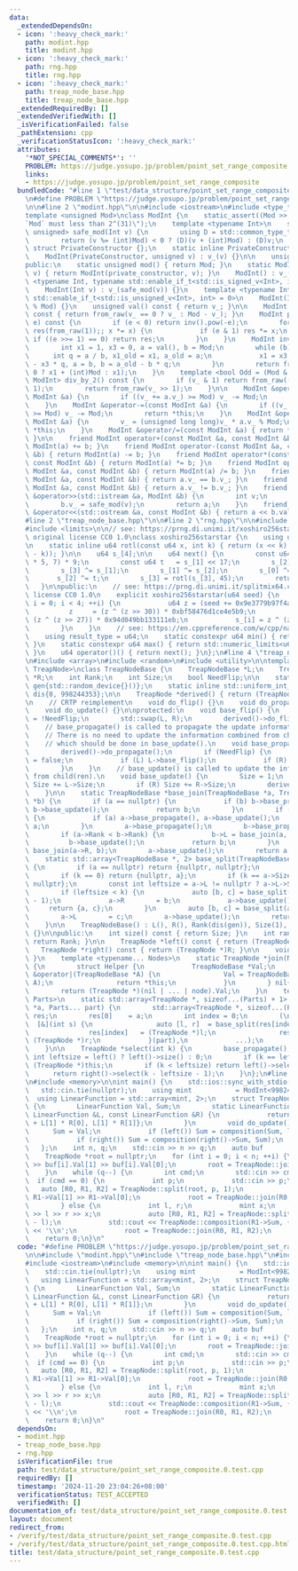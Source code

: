 ```yaml
---
data:
  _extendedDependsOn:
  - icon: ':heavy_check_mark:'
    path: modint.hpp
    title: modint.hpp
  - icon: ':heavy_check_mark:'
    path: rng.hpp
    title: rng.hpp
  - icon: ':heavy_check_mark:'
    path: treap_node_base.hpp
    title: treap_node_base.hpp
  _extendedRequiredBy: []
  _extendedVerifiedWith: []
  _isVerificationFailed: false
  _pathExtension: cpp
  _verificationStatusIcon: ':heavy_check_mark:'
  attributes:
    '*NOT_SPECIAL_COMMENTS*': ''
    PROBLEM: https://judge.yosupo.jp/problem/point_set_range_composite
    links:
    - https://judge.yosupo.jp/problem/point_set_range_composite
  bundledCode: "#line 1 \"test/data_structure/point_set_range_composite.0.test.cpp\"\
    \n#define PROBLEM \"https://judge.yosupo.jp/problem/point_set_range_composite\"\
    \n\n#line 2 \"modint.hpp\"\n\n#include <iostream>\n#include <type_traits>\n\n\
    template <unsigned Mod>\nclass ModInt {\n    static_assert((Mod >> 31) == 0, \"\
    `Mod` must less than 2^(31)\");\n    template <typename Int>\n    static std::enable_if_t<std::is_integral_v<Int>,\
    \ unsigned> safe_mod(Int v) {\n        using D = std::common_type_t<Int, unsigned>;\n\
    \        return (v %= (int)Mod) < 0 ? (D)(v + (int)Mod) : (D)v;\n    }\n\n   \
    \ struct PrivateConstructor {};\n    static inline PrivateConstructor private_constructor{};\n\
    \    ModInt(PrivateConstructor, unsigned v) : v_(v) {}\n\n    unsigned v_;\n\n\
    public:\n    static unsigned mod() { return Mod; }\n    static ModInt from_raw(unsigned\
    \ v) { return ModInt(private_constructor, v); }\n    ModInt() : v_() {}\n    template\
    \ <typename Int, typename std::enable_if_t<std::is_signed_v<Int>, int> = 0>\n\
    \    ModInt(Int v) : v_(safe_mod(v)) {}\n    template <typename Int, typename\
    \ std::enable_if_t<std::is_unsigned_v<Int>, int> = 0>\n    ModInt(Int v) : v_(v\
    \ % Mod) {}\n    unsigned val() const { return v_; }\n\n    ModInt operator-()\
    \ const { return from_raw(v_ == 0 ? v_ : Mod - v_); }\n    ModInt pow(long long\
    \ e) const {\n        if (e < 0) return inv().pow(-e);\n        for (ModInt x(*this),\
    \ res(from_raw(1));; x *= x) {\n            if (e & 1) res *= x;\n           \
    \ if ((e >>= 1) == 0) return res;\n        }\n    }\n    ModInt inv() const {\n\
    \        int x1 = 1, x3 = 0, a = val(), b = Mod;\n        while (b) {\n      \
    \      int q = a / b, x1_old = x1, a_old = a;\n            x1 = x3, x3 = x1_old\
    \ - x3 * q, a = b, b = a_old - b * q;\n        }\n        return from_raw(x1 <\
    \ 0 ? x1 + (int)Mod : x1);\n    }\n    template <bool Odd = (Mod & 1)>\n    std::enable_if_t<Odd,\
    \ ModInt> div_by_2() const {\n        if (v_ & 1) return from_raw((v_ + Mod) >>\
    \ 1);\n        return from_raw(v_ >> 1);\n    }\n\n    ModInt &operator+=(const\
    \ ModInt &a) {\n        if ((v_ += a.v_) >= Mod) v_ -= Mod;\n        return *this;\n\
    \    }\n    ModInt &operator-=(const ModInt &a) {\n        if ((v_ += Mod - a.v_)\
    \ >= Mod) v_ -= Mod;\n        return *this;\n    }\n    ModInt &operator*=(const\
    \ ModInt &a) {\n        v_ = (unsigned long long)v_ * a.v_ % Mod;\n        return\
    \ *this;\n    }\n    ModInt &operator/=(const ModInt &a) { return *this *= a.inv();\
    \ }\n\n    friend ModInt operator+(const ModInt &a, const ModInt &b) { return\
    \ ModInt(a) += b; }\n    friend ModInt operator-(const ModInt &a, const ModInt\
    \ &b) { return ModInt(a) -= b; }\n    friend ModInt operator*(const ModInt &a,\
    \ const ModInt &b) { return ModInt(a) *= b; }\n    friend ModInt operator/(const\
    \ ModInt &a, const ModInt &b) { return ModInt(a) /= b; }\n    friend bool operator==(const\
    \ ModInt &a, const ModInt &b) { return a.v_ == b.v_; }\n    friend bool operator!=(const\
    \ ModInt &a, const ModInt &b) { return a.v_ != b.v_; }\n    friend std::istream\
    \ &operator>>(std::istream &a, ModInt &b) {\n        int v;\n        a >> v;\n\
    \        b.v_ = safe_mod(v);\n        return a;\n    }\n    friend std::ostream\
    \ &operator<<(std::ostream &a, const ModInt &b) { return a << b.val(); }\n};\n\
    #line 2 \"treap_node_base.hpp\"\n\n#line 2 \"rng.hpp\"\n\n#include <cstdint>\n\
    #include <limits>\n\n// see: https://prng.di.unimi.it/xoshiro256starstar.c\n//\
    \ original license CC0 1.0\nclass xoshiro256starstar {\n    using u64 = std::uint64_t;\n\
    \n    static inline u64 rotl(const u64 x, int k) { return (x << k) | (x >> (64\
    \ - k)); }\n\n    u64 s_[4];\n\n    u64 next() {\n        const u64 res = rotl(s_[1]\
    \ * 5, 7) * 9;\n        const u64 t   = s_[1] << 17;\n        s_[2] ^= s_[0];\n\
    \        s_[3] ^= s_[1];\n        s_[1] ^= s_[2];\n        s_[0] ^= s_[3];\n \
    \       s_[2] ^= t;\n        s_[3] = rotl(s_[3], 45);\n        return res;\n \
    \   }\n\npublic:\n    // see: https://prng.di.unimi.it/splitmix64.c\n    // original\
    \ license CC0 1.0\n    explicit xoshiro256starstar(u64 seed) {\n        for (int\
    \ i = 0; i < 4; ++i) {\n            u64 z = (seed += 0x9e3779b97f4a7c15);\n  \
    \          z     = (z ^ (z >> 30)) * 0xbf58476d1ce4e5b9;\n            z     =\
    \ (z ^ (z >> 27)) * 0x94d049bb133111eb;\n            s_[i] = z ^ (z >> 31);\n\
    \        }\n    }\n    // see: https://en.cppreference.com/w/cpp/named_req/UniformRandomBitGenerator\n\
    \    using result_type = u64;\n    static constexpr u64 min() { return std::numeric_limits<u64>::min();\
    \ }\n    static constexpr u64 max() { return std::numeric_limits<u64>::max();\
    \ }\n    u64 operator()() { return next(); }\n};\n#line 4 \"treap_node_base.hpp\"\
    \n#include <array>\n#include <random>\n#include <utility>\n\ntemplate <typename\
    \ TreapNode>\nclass TreapNodeBase {\n    TreapNodeBase *L;\n    TreapNodeBase\
    \ *R;\n    int Rank;\n    int Size;\n    bool NeedFlip;\n\n    static inline xoshiro256starstar\
    \ gen{std::random_device{}()};\n    static inline std::uniform_int_distribution<int>\
    \ dis{0, 998244353};\n\n    TreapNode *derived() { return (TreapNode *)this; }\n\
    \n    // CRTP reimplement\n    void do_flip() {}\n    void do_propagate() {}\n\
    \    void do_update() {}\n\nprotected:\n    void base_flip() {\n        NeedFlip\
    \ = !NeedFlip;\n        std::swap(L, R);\n        derived()->do_flip();\n    }\n\
    \    // base_propagate() is called to propagate the update information to child(ren).\n\
    \    // There is no need to update the information combined from child(ren)\n\
    \    // which should be done in base_update().\n    void base_propagate() {\n\
    \        derived()->do_propagate();\n        if (NeedFlip) {\n            NeedFlip\
    \ = false;\n            if (L) L->base_flip();\n            if (R) R->base_flip();\n\
    \        }\n    }\n    // base_update() is called to update the information combined\
    \ from child(ren).\n    void base_update() {\n        Size = 1;\n        if (L)\
    \ Size += L->Size;\n        if (R) Size += R->Size;\n        derived()->do_update();\n\
    \    }\n\n    static TreapNodeBase *base_join(TreapNodeBase *a, TreapNodeBase\
    \ *b) {\n        if (a == nullptr) {\n            if (b) b->base_propagate(),\
    \ b->base_update();\n            return b;\n        }\n        if (b == nullptr)\
    \ {\n            if (a) a->base_propagate(), a->base_update();\n            return\
    \ a;\n        }\n        a->base_propagate();\n        b->base_propagate();\n\
    \        if (a->Rank < b->Rank) {\n            b->L = base_join(a, b->L);\n  \
    \          b->base_update();\n            return b;\n        }\n        a->R =\
    \ base_join(a->R, b);\n        a->base_update();\n        return a;\n    }\n\n\
    \    static std::array<TreapNodeBase *, 2> base_split(TreapNodeBase *a, int k)\
    \ {\n        if (a == nullptr) return {nullptr, nullptr};\n        a->base_propagate();\n\
    \        if (k == 0) return {nullptr, a};\n        if (k == a->Size) return {a,\
    \ nullptr};\n        const int leftsize = a->L != nullptr ? a->L->Size : 0;\n\
    \        if (leftsize < k) {\n            auto [b, c] = base_split(a->R, k - leftsize\
    \ - 1);\n            a->R        = b;\n            a->base_update();\n       \
    \     return {a, c};\n        }\n        auto [b, c] = base_split(a->L, k);\n\
    \        a->L        = c;\n        a->base_update();\n        return {b, a};\n\
    \    }\n\n    TreapNodeBase() : L(), R(), Rank(dis(gen)), Size(1), NeedFlip()\
    \ {}\n\npublic:\n    int size() const { return Size; }\n    int rank() const {\
    \ return Rank; }\n\n    TreapNode *left() const { return (TreapNode *)L; }\n \
    \   TreapNode *right() const { return (TreapNode *)R; }\n\n    void flip() { base_flip();\
    \ }\n    template <typename... Nodes>\n    static TreapNode *join(Nodes... node)\
    \ {\n        struct Helper {\n            TreapNodeBase *Val;\n            Helper\
    \ &operator|(TreapNodeBase *A) {\n                Val = TreapNodeBase::base_join(Val,\
    \ A);\n                return *this;\n            }\n        } nil{nullptr};\n\
    \        return (TreapNode *)(nil | ... | node).Val;\n    }\n    template <typename...\
    \ Parts>\n    static std::array<TreapNode *, sizeof...(Parts) + 1> split(TreapNode\
    \ *a, Parts... part) {\n        std::array<TreapNode *, sizeof...(Parts) + 1>\
    \ res;\n        res[0]    = a;\n        int index = 0;\n        (\n          \
    \  [&](int s) {\n                auto [l, r]  = base_split(res[index], s);\n \
    \               res[index]   = (TreapNode *)l;\n                res[++index] =\
    \ (TreapNode *)r;\n            }(part),\n            ...);\n        return res;\n\
    \    }\n\n    TreapNode *select(int k) {\n        base_propagate();\n        const\
    \ int leftsize = left() ? left()->size() : 0;\n        if (k == leftsize) return\
    \ (TreapNode *)this;\n        if (k < leftsize) return left()->select(k);\n  \
    \      return right()->select(k - leftsize - 1);\n    }\n};\n#line 7 \"test/data_structure/point_set_range_composite.0.test.cpp\"\
    \n#include <memory>\n\nint main() {\n    std::ios::sync_with_stdio(false);\n \
    \   std::cin.tie(nullptr);\n    using mint           = ModInt<998244353>;\n  \
    \  using LinearFunction = std::array<mint, 2>;\n    struct TreapNode : TreapNodeBase<TreapNode>\
    \ {\n        LinearFunction Val, Sum;\n        static LinearFunction composition(const\
    \ LinearFunction &L, const LinearFunction &R) {\n            return LinearFunction{L[0]\
    \ + L[1] * R[0], L[1] * R[1]};\n        }\n        void do_update() {\n      \
    \      Sum = Val;\n            if (left()) Sum = composition(Sum, left()->Sum);\n\
    \            if (right()) Sum = composition(right()->Sum, Sum);\n        }\n \
    \   };\n    int n, q;\n    std::cin >> n >> q;\n    auto buf        = std::make_unique<TreapNode[]>(n);\n\
    \    TreapNode *root = nullptr;\n    for (int i = 0; i < n; ++i) {\n        std::cin\
    \ >> buf[i].Val[1] >> buf[i].Val[0];\n        root = TreapNode::join(root, &buf[i]);\n\
    \    }\n    while (q--) {\n        int cmd;\n        std::cin >> cmd;\n      \
    \  if (cmd == 0) {\n            int p;\n            std::cin >> p;\n         \
    \   auto [R0, R1, R2] = TreapNode::split(root, p, 1);\n            std::cin >>\
    \ R1->Val[1] >> R1->Val[0];\n            root = TreapNode::join(R0, R1, R2);\n\
    \        } else {\n            int l, r;\n            mint x;\n            std::cin\
    \ >> l >> r >> x;\n            auto [R0, R1, R2] = TreapNode::split(root, l, r\
    \ - l);\n            std::cout << TreapNode::composition(R1->Sum, {x, 0}).at(0)\
    \ << '\\n';\n            root = TreapNode::join(R0, R1, R2);\n        }\n    }\n\
    \    return 0;\n}\n"
  code: "#define PROBLEM \"https://judge.yosupo.jp/problem/point_set_range_composite\"\
    \n\n#include \"modint.hpp\"\n#include \"treap_node_base.hpp\"\n#include <array>\n\
    #include <iostream>\n#include <memory>\n\nint main() {\n    std::ios::sync_with_stdio(false);\n\
    \    std::cin.tie(nullptr);\n    using mint           = ModInt<998244353>;\n \
    \   using LinearFunction = std::array<mint, 2>;\n    struct TreapNode : TreapNodeBase<TreapNode>\
    \ {\n        LinearFunction Val, Sum;\n        static LinearFunction composition(const\
    \ LinearFunction &L, const LinearFunction &R) {\n            return LinearFunction{L[0]\
    \ + L[1] * R[0], L[1] * R[1]};\n        }\n        void do_update() {\n      \
    \      Sum = Val;\n            if (left()) Sum = composition(Sum, left()->Sum);\n\
    \            if (right()) Sum = composition(right()->Sum, Sum);\n        }\n \
    \   };\n    int n, q;\n    std::cin >> n >> q;\n    auto buf        = std::make_unique<TreapNode[]>(n);\n\
    \    TreapNode *root = nullptr;\n    for (int i = 0; i < n; ++i) {\n        std::cin\
    \ >> buf[i].Val[1] >> buf[i].Val[0];\n        root = TreapNode::join(root, &buf[i]);\n\
    \    }\n    while (q--) {\n        int cmd;\n        std::cin >> cmd;\n      \
    \  if (cmd == 0) {\n            int p;\n            std::cin >> p;\n         \
    \   auto [R0, R1, R2] = TreapNode::split(root, p, 1);\n            std::cin >>\
    \ R1->Val[1] >> R1->Val[0];\n            root = TreapNode::join(R0, R1, R2);\n\
    \        } else {\n            int l, r;\n            mint x;\n            std::cin\
    \ >> l >> r >> x;\n            auto [R0, R1, R2] = TreapNode::split(root, l, r\
    \ - l);\n            std::cout << TreapNode::composition(R1->Sum, {x, 0}).at(0)\
    \ << '\\n';\n            root = TreapNode::join(R0, R1, R2);\n        }\n    }\n\
    \    return 0;\n}\n"
  dependsOn:
  - modint.hpp
  - treap_node_base.hpp
  - rng.hpp
  isVerificationFile: true
  path: test/data_structure/point_set_range_composite.0.test.cpp
  requiredBy: []
  timestamp: '2024-11-20 23:04:26+08:00'
  verificationStatus: TEST_ACCEPTED
  verifiedWith: []
documentation_of: test/data_structure/point_set_range_composite.0.test.cpp
layout: document
redirect_from:
- /verify/test/data_structure/point_set_range_composite.0.test.cpp
- /verify/test/data_structure/point_set_range_composite.0.test.cpp.html
title: test/data_structure/point_set_range_composite.0.test.cpp
---
```

